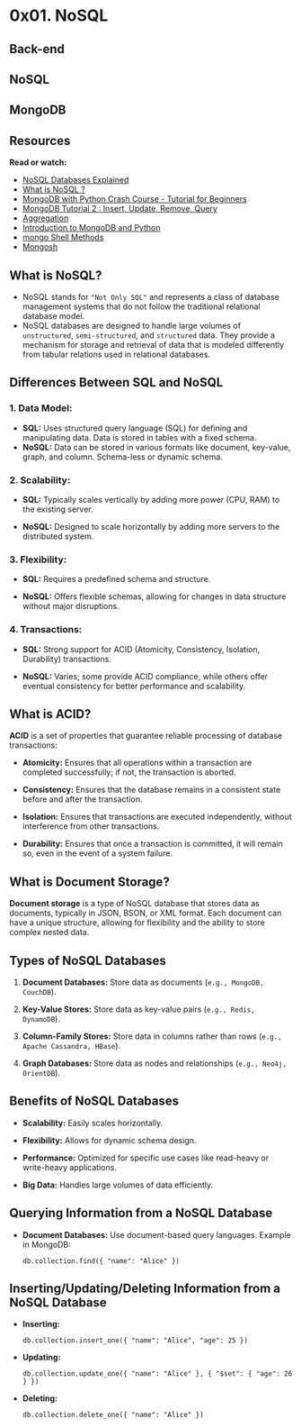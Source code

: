 # 0x01. NoSQL

## Back-end

## NoSQL

## MongoDB

## Resources

__Read or watch:__

- [NoSQL Databases Explained](https://riak.com/resources/nosql-databases/)
- [What is NoSQL ?](https://www.youtube.com/watch?v=qUV2j3XBRHc)
- [MongoDB with Python Crash Course - Tutorial for Beginners](https://www.youtube.com/watch?v=E-1xI85Zog8)
- [MongoDB Tutorial 2 : Insert, Update, Remove, Query](https://www.youtube.com/watch?v=CB9G5Dvv-EE)
- [Aggregation](https://www.mongodb.com/docs/manual/aggregation/)
- [Introduction to MongoDB and Python](https://realpython.com/introduction-to-mongodb-and-python/)
- [mongo Shell Methods](https://www.mongodb.com/docs/manual/reference/method/)
- [Mongosh](https://www.mongodb.com/docs/mongodb-shell/#mongodb-binary-bin.mongosh)

## What is NoSQL?

- NoSQL stands for `"Not Only SQL"` and represents a class of database management systems that do not follow the traditional relational database model.
- NoSQL databases are designed to handle large volumes of `unstructured`, `semi-structured`, and `structured` data. They provide a mechanism for storage and retrieval of data that is modeled differently from tabular relations used in relational databases.

## Differences Between SQL and NoSQL

### 1. Data Model:

- __SQL:__ Uses structured query language (SQL) for defining and manipulating data. Data is stored in tables with a fixed schema.
- __NoSQL:__ Data can be stored in various formats like document, key-value, graph, and column. Schema-less or dynamic schema.

### 2. Scalability:

- __SQL:__ Typically scales vertically by adding more power (CPU, RAM) to the existing server.

- __NoSQL:__ Designed to scale horizontally by adding more servers to the distributed system.

### 3. Flexibility:

- __SQL:__ Requires a predefined schema and structure.

- __NoSQL:__ Offers flexible schemas, allowing for changes in data structure without major disruptions.

### 4. Transactions:

- __SQL:__ Strong support for ACID (Atomicity, Consistency, Isolation, Durability) transactions.

- __NoSQL:__ Varies; some provide ACID compliance, while others offer eventual consistency for better performance and scalability.

## What is ACID?

__ACID__ is a set of properties that guarantee reliable processing of database transactions:

- __Atomicity:__ Ensures that all operations within a transaction are completed successfully; if not, the transaction is aborted.

- __Consistency:__ Ensures that the database remains in a consistent state before and after the transaction.

- __Isolation:__ Ensures that transactions are executed independently, without interference from other transactions.

- __Durability:__ Ensures that once a transaction is committed, it will remain so, even in the event of a system failure.

## What is Document Storage?

__Document storage__ is a type of NoSQL database that stores data as documents, typically in JSON, BSON, or XML format. Each document can have a unique structure, allowing for flexibility and the ability to store complex nested data.

## Types of NoSQL Databases

1. __Document Databases:__ Store data as documents (`e.g., MongoDB, CouchDB`).

2. __Key-Value Stores:__ Store data as key-value pairs (`e.g., Redis, DynamoDB`).

3. __Column-Family Stores:__ Store data in columns rather than rows (`e.g., Apache Cassandra, HBase`).

4. __Graph Databases:__ Store data as nodes and relationships (`e.g., Neo4j, OrientDB`).

## Benefits of NoSQL Databases

- __Scalability:__ Easily scales horizontally.

- __Flexibility:__ Allows for dynamic schema design.

- __Performance:__ Optimized for specific use cases like read-heavy or write-heavy applications.

- __Big Data:__ Handles large volumes of data efficiently.

## Querying Information from a NoSQL Database

- __Document Databases:__ Use document-based query languages.
 Example in MongoDB:

      db.collection.find({ "name": "Alice" })

## Inserting/Updating/Deleting Information from a NoSQL Database

- __Inserting:__

      db.collection.insert_one({ "name": "Alice", "age": 25 })

- __Updating:__

      db.collection.update_one({ "name": "Alice" }, { "$set": { "age": 26 } })

- __Deleting:__

      db.collection.delete_one({ "name": "Alice" })
